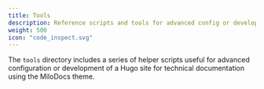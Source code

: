 ```yaml
---
title: Tools
description: Reference scripts and tools for advanced config or development.
weight: 500
icon: "code_inspect.svg"
---
```


The `tools` directory includes a series of helper scripts useful for advanced configuration or development of a Hugo site for technical documentation using the MiloDocs theme.
